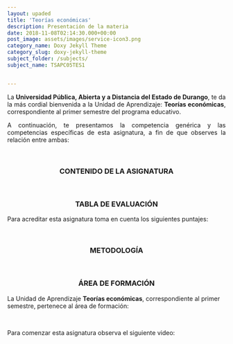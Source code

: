 ```yaml
---
layout: upaded
title: 'Teorías económicas'
description: Presentación de la materia
date: 2018-11-08T02:14:30.000+00:00
post_image: assets/images/service-icon3.png
category_name: Doxy Jekyll Theme
category_slug: doxy-jekyll-theme
subject_folder: /subjects/
subject_name: TSAPC05TES1


---
```

<p align="justify">La <b>Universidad Pública, Abierta y a Distancia del Estado de Durango</b>, te da la más cordial bienvenida a la Unidad de Aprendizaje: <b>Teorías económicas</b>, correspondiente al primer semestre del programa educativo.  </p> 	
<p align="justify">A continuación, te presentamos la competencia genérica y las competencias específicas de esta asignatura, a fin de que observes la relación entre ambas: </p> 	

<br>	
<h3><p align="center">CONTENIDO DE LA ASIGNATURA</p></h3>	

<br>	
<h3><p align="center">TABLA DE EVALUACIÓN</p></h3> 	
<p>Para acreditar esta asignatura toma en cuenta los siguientes puntajes: </p>	 	

<br>	
<h3><p align="center">METODOLOGÍA</p></h3>

<br>	
<h3><p align="center">ÁREA DE FORMACIÓN</p></h3>
<p>La Unidad de Aprendizaje <b>Teorías económicas</b>, correspondiente al primer semestre, pertenece al área de formación: </p>

<br>
<p align="justify">Para comenzar esta asignatura observa el siguiente video:</p>
